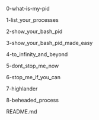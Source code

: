0-what-is-my-pid

1-list_your_processes

2-show_your_bash_pid

3-show_your_bash_pid_made_easy

4-to_infinity_and_beyond

5-dont_stop_me_now

6-stop_me_if_you_can

7-highlander

8-beheaded_process

README.md
